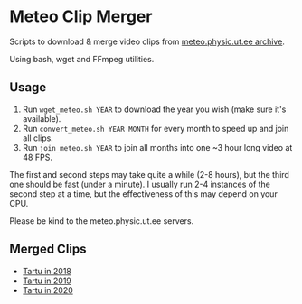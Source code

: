 # Meteo Clip Merger
Scripts to download &amp; merge video clips from [meteo.physic.ut.ee archive](https://meteo.physic.ut.ee/webcam/uus/archive/). 

Using bash, wget and FFmpeg utilities.

## Usage

1. Run `wget_meteo.sh YEAR` to download the year you wish (make sure it's available).
2. Run `convert_meteo.sh YEAR MONTH` for every month to speed up and join all clips. 
3. Run `join_meteo.sh YEAR` to join all months into one ~3 hour long video at 48 FPS.

The first and second steps may take quite a while (2-8 hours), but the third one should be fast (under a minute).  I usually run 2-4 instances of the second step at a time, but the effectiveness of this may depend on your CPU.

Please be kind to the meteo.physic.ut.ee servers.

## Merged Clips

- [Tartu in 2018](https://www.youtube.com/watch?v=i3sxpB2TqvA)
- [Tartu in 2019](https://www.youtube.com/watch?v=q_ZRND_3uQY)
- [Tartu in 2020](https://www.youtube.com/watch?v=9cNdEs1fOOQ)
